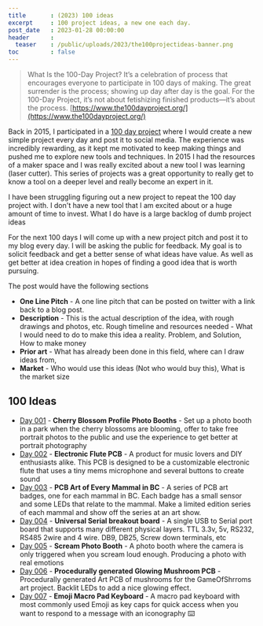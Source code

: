 ```yaml
---
title       : (2023) 100 ideas
excerpt     : 100 project ideas, a new one each day.
post_date   : 2023-01-28 00:00:00
header      :
  teaser    : /public/uploads/2023/the100projectideas-banner.png
toc         : false
---
```


> What Is the 100-Day Project? It’s a celebration of process that encourages everyone to participate in 100 days of making. The great surrender is the process; showing up day after day is the goal. For the 100-Day Project, it’s not about fetishizing finished products—it’s about the process. [https://www.the100dayproject.org/](https://www.the100dayproject.org/)

Back in 2015, I participated in a [100 day project](https://blog.abluestar.com/projects/2015-The100DayProject/) where I would create a new simple project every day and post it to social media. The experience was incredibly rewarding, as it kept me motivated to keep making things and pushed me to explore new tools and techniques. In 2015 I had the resources of a maker space and I was really excited about a new tool I was learning (laser cutter). This series of projects was a great opportunity  to really get to know a tool on a deeper level and really become an expert in it.

I have been struggling figuring out a new project to repeat the 100 day project with. I don't have a new tool that I am excited about or a huge amount of time to invest. What I do have is a large backlog of dumb project ideas

For the next 100 days I will come up with a new project pitch and post it to my blog every day. I will be asking the public for feedback. My goal is to solicit feedback and get a better sense of what ideas have value. As well as get better at idea creation in hopes of finding a good idea that is worth pursuing.

The post would have the following sections

- **One Line Pitch** - A one line pitch that can be posted on twitter with a link back to a blog post.
- **Description** - This is the actual description of the idea, with rough drawings and photos, etc. Rough timeline and resources needed - What I would need to do to make this idea a reality. Problem, and Solution, How to make money
- **Prior art** - What has already been done in this field, where can I draw ideas from,
- **Market** - Who would use this ideas (Not who would buy this), What is the market size

## 100 Ideas

- [Day 001](/idea001-cherry-blossom-profile-photo-booths) - **Cherry Blossom Profile Photo Booths** - Set up a photo booth in a park when the cherry blossoms are blooming, offer to take free portrait photos to the public and use the experience to get better at portrait photography
- [Day 002](/idea002-keyboard-flute) - **Electronic Flute PCB** - A product for music lovers and DIY enthusiasts alike. This PCB is designed to be a customizable electronic flute that uses a tiny mems microphone and several buttons to create sound
- [Day 003](/idea003-pcb-art-of-every-mammal-in-bc) - **PCB Art of Every Mammal in BC** - A series of PCB art badges, one for each mammal in BC. Each badge has a small sensor and some LEDs that relate to the mammal. Make a limited edition series of each mammal and show off the series at an art show.
- [Day 004](/idea004-universal-serial-breakout-board) - **Universal Serial breakout board** - A single USB to Serial port board that supports many different physical layers. TTL 3.3v, 5v, RS232, RS485 2wire and 4 wire. DB9, DB25, Screw down terminals, etc
- [Day 005](/idea005-scream-photo-booth) - **Scream Photo Booth** - A photo booth where the camera is only triggered when you scream loud enough. Producing a photo with real emotions
- [Day 006](/idea006-procedurally-generated-glowing-mushroom-pcb) - **Procedurally generated Glowing Mushroom PCB** - Procedurally generated Art PCB of mushrooms for the GameOfShrroms art project. Backlit LEDs to add a nice glowing effect.
- [Day 007](/emoji-macro-pad-keyboard) - **Emoji Macro Pad Keyboard** - A macro pad keyboard with most commonly used Emoji as key caps for quick access when you want to respond to a message with an iconography ⌨️
